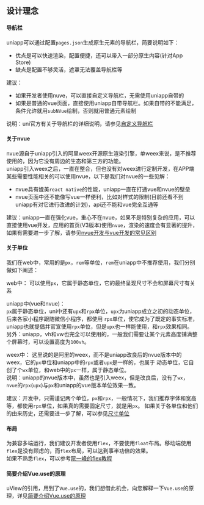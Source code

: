## 设计理念

#### 导航栏

uniapp可以通过配置`pages.json`生成原生元素的导航栏，简要说明如下：
- 优点是可以快速渲染，配置便捷，还可以带入一部分原生内容(针对App Store)
- 缺点是配置不够灵活，遮罩无法覆盖导航栏等

建议：
- 如果开发者使用nuve，可以直接自定义导航栏，无需使用uniapp自带的
- 如果是普通的vue页面，直接使用uniapp自带导航栏。如果自带的不能满足，条件允许就用`subNVue`绘制，否则就用普通元素绘制

说明：uni官方有关于导航栏的详细说明，请参见[自定义导航栏](https://uniapp.dcloud.io/collocation/pages?id=customnav)


#### 关于nvue

nvue源自于uniapp引入的阿里weex开源原生渲染引擎，单weex来说，是不推荐使用的，因为它没有周边的生态和第三方的功能。  
uniapp引入weex之后，一直在整合，但也没有对weex进行定制开发，在APP端某些需要性能相关的可以使用nvue，以下是我们对nvue的一些见解：
- nvue具有媲美`react native`的性能，uniapp一直在打通vue和nvue的壁垒
- nvue页面中还不能像写vue一样便利，比如对样式的限制(目前还看不到uniapp有对它进行改进的计划)，api还不能和vue完全互通等

建议：uniapp一直在强化vue，重心不在nvue，如果不是特别复杂的应用，可以直接使用vue开发，应用的首页(V3版本)使用`nvue`，渲染的速度会有显著的提升，
如果有需要进一步了解，请参见[nvue开发与vue开发的常见区别](https://uniapp.dcloud.io/use-weex?id=nvue开发与vue开发的常见区别)


#### 关于单位

我们在web中，常用的是`px`，`rem`等单位，`rem`在uniapp中不推荐使用，我们分别做如下阐述：  

web中：
可以使用`px`，它属于静态单位，它的最终呈现尺寸不会和屏幕尺寸有关系  

uniapp中(vue和nvue)：  
`px`属于静态单位，uni中还有`upx`和`rpx`单位，`upx`为uniapp成立之初的动态单位，后来各家小程序跟随微信小程序，都使用
`rpx`单位，使它成为了既定的事实标准，uniapp也就提倡并官宣使用`rpx`单位，但是`upx`也一样能使用，和`rpx`效果相同。  
另外：uniapp，vh和vw也完全可以使用的，一般我们需要让某个元素高度铺满整个屏幕时，可以设置高度为`100vh`。  

weex中：
这里说的是阿里的weex，而不是uniapp改良后的nvue版本中的weex，它的`px`单位和uniapp中的`rpx`或者`upx`是一样的，也属于
动态单位，它自创了个`wx`单位，和web中的`px`一样，属于静态单位。  
说明：uniapp的nvue版本中，虽然也是引入weex，但是改良后，没有了`wx`，`nvue`的`rpx`(`upx`)与`px`和uniapp的vue版本单位效果一致。  

建议：开发中，只需谨记两个单位，`px`和`rpx`，一般情况下，我们推荐字体和宽高等，都使用`rpx`单位，如果真的需要固定尺寸，就是用`px`。
如果关于各单位和他们的由来历史，还需要进一步了解，可以参见[尺寸单位](https://uniapp.dcloud.io/frame?id=尺寸单位)


#### 布局

为兼容多端运行，我们建议开发者使用`flex`，不要使用`float`布局。移动端使用`flex`是没有顾虑的，而`flex`布局，可以达到事半功倍的效果。  
如果不熟悉`flex`，可以参考[阮一峰的flex教程](http://www.ruanyifeng.com/blog/2015/07/flex-grammar.html)


#### 简要介绍Vue.use的原理 

uView的引用，用到了`Vue.use`的，我们想借此机会，向您解释一下`Vue.use`的原理，详见[简要介绍Vue.use的原理](/components/vueuse.html)
